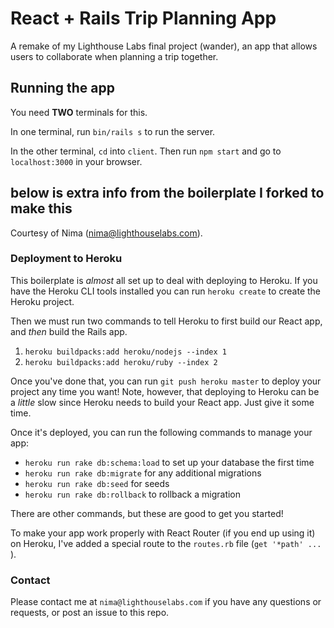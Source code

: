 # React + Rails Trip Planning App

A remake of my Lighthouse Labs final project (wander), an app that allows users to collaborate when planning a trip together.

## Running the app

You need **TWO** terminals for this.

In one terminal, run `bin/rails s` to run the server.

In the other terminal, `cd` into `client`. Then run `npm start` and go to `localhost:3000` in your browser.



## below is extra info from the boilerplate I forked to make this

Courtesy of Nima (nima@lighthouselabs.com).

### Deployment to Heroku

This boilerplate is _almost_ all set up to deal with deploying to Heroku. If you have the Heroku CLI tools installed you can run `heroku create` to create the Heroku project.

Then we must run two commands to tell Heroku to first build our React app, and _then_ build the Rails app.

1. `heroku buildpacks:add heroku/nodejs --index 1`
2. `heroku buildpacks:add heroku/ruby --index 2`

Once you've done that, you can run `git push heroku master` to deploy your project any time you want! Note, however, that deploying to Heroku can be a _little_ slow since Heroku needs to build your React app. Just give it some time.

Once it's deployed, you can run the following commands to manage your app:

- `heroku run rake db:schema:load` to set up your database the first time
- `heroku run rake db:migrate` for any additional migrations
- `heroku run rake db:seed` for seeds
- `heroku run rake db:rollback` to rollback a migration

There are other commands, but these are good to get you started!

To make your app work properly with React Router (if you end up using it) on Heroku, I've added a special route to the `routes.rb` file (`get '*path' ... `).

### Contact

Please contact me at `nima@lighthouselabs.com` if you have any questions or requests, or post an issue to this repo.